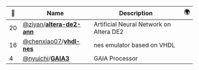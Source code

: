 |:star2: | Name | Description | 🌍|
|---|---|---|---|
|20|[@ziyan](https://github.com/ziyan)/[**altera-de2-ann**](https://github.com/ziyan/altera-de2-ann)|Artificial Neural Network on Altera DE2||
|16|[@chenxiao07](https://github.com/chenxiao07)/[**vhdl-nes**](https://github.com/chenxiao07/vhdl-nes)|nes emulator based on VHDL||
|4|[@nyuichi](https://github.com/nyuichi)/[**GAIA3**](https://github.com/nyuichi/GAIA3)|GAIA Processor||

